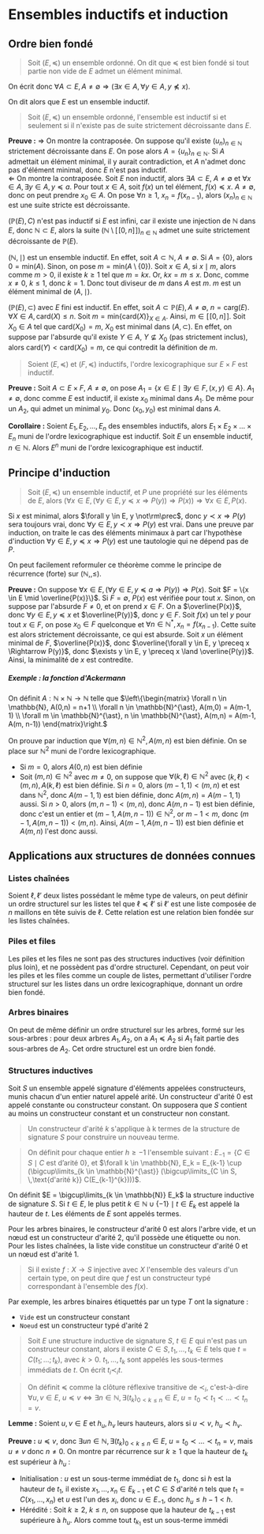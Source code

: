# Ensembles inductifs et induction
## Ordre bien fondé
> Soit $(E,\preceq)$ un ensemble ordonné. On dit que $\preceq$ est bien fondé si
> tout partie non vide de $E$ admet un élément minimal.

On écrit donc $\forall A \subset E, A \neq \emptyset \Rightarrow (\exists x \in A, \forall y \in A, y \not\preceq x)$.

On dit alors que $E$ est un ensemble inductif.

> Soit $(E, \preceq)$ un ensemble ordonné, l'ensemble est inductif
> si et seulement si il n'existe pas de suite strictement décroissante dans $E$.

__Preuve :__ $\Rightarrow$ On montre la contraposée. On suppose qu'il existe
$(u_n)_{n \in \mathbb{N}}$ strictement décroissante dans $E$. On pose alors
$A = \{u_n\}_{n \in \mathbb{N}}$. Si $A$ admettait un élément minimal, il y aurait
contradiction, et $A$ n'admet donc pas d'élément minimal, donc $E$ n'est pas inductif.\
$\Leftarrow$ On montre la contraposée. Soit $E$ non inductif, alors $\exists A \subset E$,
$A \neq \emptyset$ et $\forall x \in A, \exists y \in A, y \preceq a$. Pour tout
$x \in A$, soit $f(x)$ un tel élément, $f(x) \preceq x$. $A \neq \emptyset$,
donc on peut prendre $x_0 \in A$. On pose $\forall n \geq 1$, $x_n = f(x_{n-1})$,
alors $(x_n)_{n \in \mathbb{N}}$ est une suite stricte est décroissante.

$(\mathbb{P}(E), C)$ n'est pas inductif si $E$ est infini, car il existe une
injection de $\mathbb{N}$ dans $E$, donc $\mathbb{N} \subset E$, alors la suite
$(\mathbb{N} \setminus [\![0,n]\!])_{n \in \mathbb{N}}$ admet une suite
strictement décroissante de $\mathbb{P}(E)$.

$(\mathbb{N}, \mid)$ est un ensemble inductif. En effet, soit $A \subset \mathbb{N}$,
$A \neq \emptyset$. Si $A = \{0\}$, alors $0 = \text{min}(A)$.
Sinon, on pose $m = \text{min}(A \setminus \{0\})$.
Soit $x \in A$, si $x \mid m$, alors comme $m > 0$, il existe $k \geq 1$ tel que
$m = kx$. Or, $kx = m \leq x$. Donc, comme $x \neq 0$, $k \leq 1$, donc $k = 1$.
Donc tout diviseur de $m$ dans $A$ est $m$. $m$ est un élément minimal de $(A, \mid)$.

$(\mathbb{P}(E), \subset)$ avec $E$ fini est inductif. En effet, soit $A \subset \mathbb{P}(E), A \neq \emptyset$,
$n = \text{carg}(E)$. $\forall X \in A, \text{card}(X) \leq n$. Soit $m = \text{min}\{\text{card}(X)\}_{X \in A}$.
Ainsi, $m \in [\![0,n]\!]$. Soit $X_0 \in A$ tel que $\text{card}(X_0) = m$,
$X_0$ est minimal dans $(A, \subset)$. En effet, on suppose par l'absurde qu'il
existe $Y \in A$, $Y \not \subseteq X_0$ (pas strictement inclus), alors
$\text{card}(Y) < \text{card}(X_0) = m$, ce qui contredit la définition de $m$.

> Soient $(E, \preceq)$ et $(F, \preceq)$ inductifs, l'ordre lexicographique sur
> $E \times F$ est inductif.

__Preuve :__ Soit $A \subset E \times F$, $A \neq \emptyset$,
on pose $A_1 = \{x \in E \mid \exists y \in F, (x,y) \in A\}$. $A_1 \neq \emptyset$,
donc comme $E$ est inductif, il existe $x_0$ minimal dans $A_1$. De même pour un
$A_2$, qui admet un minimal $y_0$. Donc $(x_0,y_0)$ est minimal dans $A$.

__Corollaire :__ Soient $E_1,E_2,\ldots,E_n$ des ensembles inductifs, alors $E_1 \times E_2 \times \ldots \times E_n$
muni de l'ordre lexicographique est inductif. Soit $E$ un ensemble inductif,
$n \in \mathbb{N}$. Alors $E^n$ muni de l'ordre lexicographique est inductif.

## Principe d'induction
> Soit $(E, \preceq)$ un ensemble inductif, et $P$ une propriété sur les éléments
> de $E$, alors
> $(\forall x \in E, (\forall y \in E, y \preceq x \Rightarrow P(y)) \Rightarrow P(x)) \Rightarrow \forall x \in E, P(x)$.

Si $x$ est minimal, alors $\forall y \in E, y \not\rm\prec$, donc $y \prec x \Rightarrow P(y)$
sera toujours vrai, donc $\forall y \in E, y \prec x \Rightarrow P(y)$
est vrai.
Dans une preuve par induction, on traite le cas des éléments minimaux à part car
l'hypothèse d'induction $\forall y \in E, y \preceq x \Rightarrow P(y)$ est une
tautologie qui ne dépend pas de $P$.

On peut facilement reformuler ce théorème comme le principe de récurrence
(forte) sur $(\mathbb{N},, \leq)$.

__Preuve :__ On suppose $\forall x \in E, (\forall y \in E, y \preceq a \Rightarrow P(y)) \Rightarrow P(x)$.
Soit $F = \{x \in E \mid \overline{P(x)}\}$. Si $F = \emptyset$, $P(x)$
est vérifiée pour tout $x$.
Sinon, on suppose par l'absurde $F \neq 0$, et on prend $x \in F$. On a
$\overline{P(x)}$, donc $\forall y \in E, y \preceq x$ et $\overline{P(y)}$,
donc $y \in F$. Soit $f(x)$ un tel $y$ pour tout $x \in F$,
on pose $x_0 \in F$ quelconque et $\forall n \in \mathbb{N}^{\ast}, x_n = f(x_{n-1})$.
Cette suite est alors strictement décroissante, ce qui est absurde.
Soit $x$ un élément minimal de $F$, $\overline{P(x)}$,
donc $\overline{\forall y \in E, y \preceq x \Rightarrow P(y)}$,
donc $\exists y \in E, y \preceq x \land \overline{P(y)}$. Ainsi,
la minimalité de $x$ est contredite.

##### Exemple : la fonction d'Ackermann
On définit $A: \mathbb{N} \times \mathbb{N} \to \mathbb{N}$ telle que
$\left\{\begin{matrix} \forall n \in \mathbb{N}, A(0,n) = n+1 \\ \forall n \in \mathbb{N}^{\ast}, A(m,0) = A(m-1, 1) \\ \forall m \in \mathbb{N}^{\ast}, n \in \mathbb{N}^{\ast}, A(m,n) = A(m-1, A(m, n-1)) \end{matrix}\right.$

On prouve par induction que $\forall (m,n) \in \mathbb{N}^2, A(m,n)$ est bien
définie. On se place sur $\mathbb{N}^2$ muni de l'ordre lexicographique.
- Si $m = 0$, alors $A(0,n)$ est bien définie
- Soit $(m,n) \in \mathbb{N}^2$ avec $m \neq 0$, on suppose que $\forall (k,\ell) \in \mathbb{N}^2$
  avec $(k,\ell) < (m,n), A(k,\ell)$ est bien définie.
  Si $n = 0$, alors $(m-1, 1) < (m,n)$ et est dans $\mathbb{N}^2$,
  donc $A(m-1, 1)$ est bien définie, donc $A(m,n) = A(m-1,1)$ aussi.
  Si $n > 0$, alors $(m,n-1) < (m,n)$, donc $A(m,n-1)$ est bien définie,
  donc c'est un entier et $(m-1, A(m,n-1)) \in \mathbb{N}^2$,
  or $m-1 < m$, donc $(m-1, A(m,n-1)) < (m,n)$. Ainsi, $A(m-1, A(m,n-1))$
  est bien définie et $A(m,n)$ l'est donc aussi.

## Applications aux structures de données connues
### Listes chaînées
Soient $\ell, \ell'$ deux listes possédant le même type de valeurs,
on peut définir un ordre structurel sur les listes tel que
$\ell \preceq \ell'$ si $\ell'$ est une liste composée de $n$ maillons en tête
suivis de $\ell$.
Cette relation est une relation bien fondée sur les listes chaînées.

### Piles et files
Les piles et les files ne sont pas des structures inductives (voir définition
plus loin), et ne possèdent pas d'ordre structurel. Cependant, on peut voir les
piles et les files comme un couple de listes, permettant d'utiliser l'ordre
structurel sur les listes dans un ordre lexicographique, donnant un ordre bien
fondé.

### Arbres binaires
On peut de même définir un ordre structurel sur les arbres, formé sur les
sous-arbres : pour deux arbres $A_1, A_2$, on a $A_1 \preceq A_2$ si $A_1$
fait partie des sous-arbres de $A_2$.
Cet ordre structurel est un ordre bien fondé.

### Structures inductives
Soit $S$ un ensemble appelé signature d'éléments appelées constructeurs, munis
chacun d'un entier naturel appelé arité. Un constructeur d'arité $0$ est appelé
constante ou constructeur constant. On supposera que $S$ contient au moins un
constructeur constant et un constructeur non constant.

> Un constructeur d'arité $k$ s'applique à k termes de la structure de signature
> $S$ pour construire un nouveau terme.

> On définit pour chaque entier $h \geq -1$ l'ensemble suivant :
> $E_{-1} = \{C \in S \mid C \text{ est d'arité 0}\}$, et
> $\forall k \in \mathbb{N}, E_k = E_{k-1} \cup (\bigcup\limits_{k \in \mathbb{N}^{\ast}} (\bigcup\limits_{C \in S, \,\text{d'arité k}} C(E_{k-1}^{k})))$.

On définit $E = \bigcup\limits_{k \in \mathbb{N}} E_k$ la structure inductive de
signature $S$. Si $t \in E$, le plus petit $k \in \mathbb{N} \cup \{-1\} \mid t \in E_k$
est appelé la hauteur de $t$. Les éléments de $E$ sont appelés termes.

Pour les arbres binaires, le constructeur d'arité $0$ est alors l'arbre vide, et
un nœud est un constructeur d'arité $2$, qu'il possède une étiquette ou non.
Pour les listes chaînées, la liste vide constitue un constructeur d'arité $0$
et un nœud est d'arité $1$.

> Si il existe $f: X \to S$ injective avec $X$ l'ensemble des valeurs d'un certain
> type, on peut dire que $f$ est un constructeur typé correspondant à l'ensemble
> des $f(x)$.

Par exemple, les arbres binaires étiquettés par un type $T$ ont la signature :
- `Vide` est un constructeur constant
- `Noeud` est un constructeur typé d'arité $2$

> Soit $E$ une structure inductive de signature $S$, $t \in E$ qui n'est pas un
> constructeur constant, alors il existe $C \in S, t_1, \ldots, t_k \in E$
> tels que $t = C(t_1;\ldots;t_k)$, avec $k > 0$. $t_1,\ldots,t_k$ sont appelés
> les sous-termes immédiats de $t$. On écrit $t_i \prec_i t$.

> On définit $\preceq$ comme la clôture réflexive transitive de $\prec_i$,
> c'est-à-dire $\forall u,v \in E$, $u \preceq v \Leftrightarrow \exists n \in \mathbb{N}, \exists (t_k)_{0 < k \leq n} \in E$,
> $u = t_0 \prec t_1 \prec \ldots \prec t_n = v$.

__Lemme :__ Soient $u,v \in E$ et $h_u, h_v$ leurs hauteurs, alors
si $u \prec v$, $h_u \prec h_v$.

__Preuve :__ $u \preceq v$, donc $\exists un \in \mathbb{N}, \exists (t_k)_{0 < k \leq n} \in E$,
$u = t_0 \prec \ldots \prec t_n = v$, mais $u \neq v$ donc $n \neq 0$.
On montre par récurrence sur $k \geq 1$ que la hauteur de $t_k$
est supérieur à $h_u$ :
- Initialisation : $u$ est un sous-terme immédiat de $t_1$, donc si $h$ est la
  hauteur de $t_1$, il existe $x_1,\ldots,x_n \in E_{k-1}$ et
  $C \in S$ d'arité $n$ tels que $t_1 = C(x_1,\ldots,x_n)$ et $u$ est l'un des
  $x_i$, donc $u \in E_{-1}$, donc $h_u \leq h - 1 < h$.
- Hérédité : Soit $k \geq 2$, $k \leq n$, on suppose que la hauteur de $t_{k-1}$
  est supérieure à $h_u$. Alors comme tout $t_{k_1}$ est un sous-terme immédi
